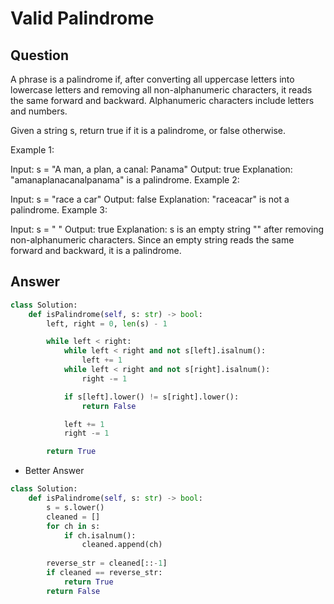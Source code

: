 # Valid Palindrome

## Question

A phrase is a palindrome if, after converting all uppercase letters into lowercase letters and removing all non-alphanumeric characters, it reads the same forward and backward. Alphanumeric characters include letters and numbers.

Given a string s, return true if it is a palindrome, or false otherwise.

 

Example 1:

Input: s = "A man, a plan, a canal: Panama"
Output: true
Explanation: "amanaplanacanalpanama" is a palindrome.
Example 2:

Input: s = "race a car"
Output: false
Explanation: "raceacar" is not a palindrome.
Example 3:

Input: s = " "
Output: true
Explanation: s is an empty string "" after removing non-alphanumeric characters.
Since an empty string reads the same forward and backward, it is a palindrome.

## Answer

```python
class Solution:
    def isPalindrome(self, s: str) -> bool:
        left, right = 0, len(s) - 1

        while left < right:
            while left < right and not s[left].isalnum():
                left += 1
            while left < right and not s[right].isalnum():
                right -= 1

            if s[left].lower() != s[right].lower():
                return False

            left += 1
            right -= 1

        return True
```

* Better Answer
``` python
class Solution:
    def isPalindrome(self, s: str) -> bool:
        s = s.lower()
        cleaned = []
        for ch in s:
            if ch.isalnum():
                cleaned.append(ch)
        
        reverse_str = cleaned[::-1]
        if cleaned == reverse_str:
            return True
        return False
```
